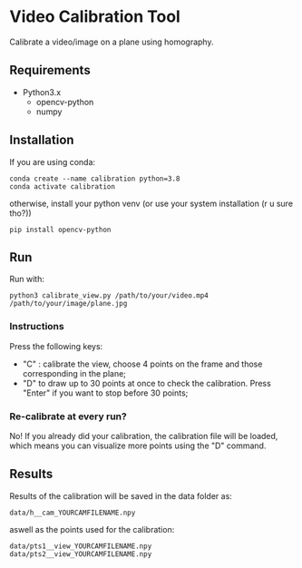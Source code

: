 # Video Calibration Tool
Calibrate a video/image on a plane using homography.

## Requirements
- Python3.x
  - opencv-python
  - numpy

## Installation

If you are using conda:

```
conda create --name calibration python=3.8
conda activate calibration
```

otherwise, install your python venv (or use your system installation (r u sure tho?))

```
pip install opencv-python
```

## Run

Run with:

```
python3 calibrate_view.py /path/to/your/video.mp4 /path/to/your/image/plane.jpg
```

### Instructions
Press the following keys:
- "C" : calibrate the view, choose 4 points on the frame and those corresponding in the plane;
- "D" to draw up to 30 points at once to check the calibration. Press "Enter" if you want to stop before 30 points;

### Re-calibrate at every run?
No! If you already did your calibration, the calibration file will be loaded, which means you can visualize more points using the "D" command.

## Results
Results of the calibration will be saved in the data folder as:

```
data/h__cam_YOURCAMFILENAME.npy
```

aswell as the points used for the calibration:

```
data/pts1__view_YOURCAMFILENAME.npy
data/pts2__view_YOURCAMFILENAME.npy
```

